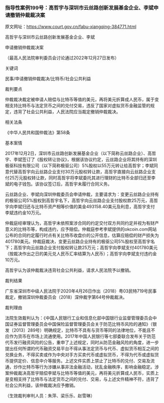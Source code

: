 ### 指导性案例199号：高哲宇与深圳市云丝路创新发展基金企业、李斌申请撤销仲裁裁决案
原文网址：https://www.court.gov.cn/fabu-xiangqing-384771.html

高哲宇与深圳市云丝路创新发展基金企业、李斌

申请撤销仲裁裁决案

（最高人民法院审判委员会讨论通过2022年12月27日发布）

关键词

民事/申请撤销仲裁裁决/比特币/社会公共利益

裁判要点

仲裁裁决裁定被申请人赔偿与比特币等值的美元，再将美元折算成人民币，属于变相支持比特币与法定货币之间的兑付交易，违反了国家对虚拟货币金融监管的规定，违背了社会公共利益，人民法院应当裁定撤销仲裁裁决。

相关法条

《中华人民共和国仲裁法》第58条

基本案情

2017年12月2日，深圳市云丝路创新发展基金企业（以下简称云丝路企业）、高哲宇、李斌签订了《股权转让协议》，根据该协议约定，云丝路企业将其持有的深圳极驱科技有限公司（以下简称极驱公司）5%股权以55万元转让给高哲宇；李斌同意代替高哲宇向云丝路企业支付30万元股权转让款，高哲宇直接向云丝路企业支付25万元股权转让款，同时高哲宇将李斌委托其进行理财的比特币全部归还至李斌的电子钱包。该协议签订后，高哲宇未履行合同义务。

云丝路企业、李斌向深圳仲裁委员会申请仲裁，主要请求为：变更云丝路企业持有的极驱公司5%股权到高哲宇名下，高哲宇向云丝路企业支付股权款25万元，高哲宇向李斌归还与比特币资产相等价值的美金493158.40美元及利息，高哲宇支付李斌违约金10万元。

仲裁庭经审理认为，高哲宇未依照案涉合同的约定交付双方共同约定并视为有财产意义的比特币等，构成违约，应予赔偿。仲裁庭参考李斌提供的okcoin.com网站公布的合同约定履行时点有关比特币收盘价的公开信息，估算应赔偿的财产损失为401780美元。仲裁庭裁决，变更云丝路企业持有的极驱公司5%股权至高哲宇名下；高哲宇向云丝路企业支付股权转让款25万元；高哲宇向李斌支付401780美元（按裁决作出之日的美元兑人民币汇率结算为人民币）；高哲宇向李斌支付违约金10万元。

高哲宇认为该仲裁裁决违背社会公共利益，请求人民法院予以撤销。

裁判结果

广东省深圳市中级人民法院于2020年4月26日作出（2018）粤03民特719号民事裁定，撤销深圳仲裁委员会（2018）深仲裁字第64号仲裁裁决。

裁判理由

法院生效裁判认为：《中国人民银行工业和信息化部中国银行业监督管理委员会中国证券监督管理委员会中国保险监督管理委员会关于防范比特币风险的通知》（银发〔2013〕289号）明确规定，比特币不具有与货币等同的法律地位，不能且不应作为货币在市场上流通使用。2017年中国人民银行等七部委联合发布关于防范代币发行融资风险的公告，重申了上述规定，同时从防范金融风险的角度，进一步提出任何所谓的代币融资交易平台不得从事法定货币与代币、虚拟货币相互之间的兑换业务，不得买卖或作为中央对手方买卖代币或虚拟货币，不得为代币或虚拟货币提供定价、信息中介等服务。上述文件实质上禁止了比特币的兑付、交易及流通，炒作比特币等行为涉嫌从事非法金融活动，扰乱金融秩序，影响金融稳定。涉案仲裁裁决高哲宇赔偿李斌与比特币等值的美元，再将美元折算成人民币，实质上是变相支持了比特币与法定货币之间的兑付、交易，与上述文件精神不符，违背了社会公共利益，该仲裁裁决应予撤销。

（生效裁判审判人员：朱萍、梁乐乐、赵雪琳）
